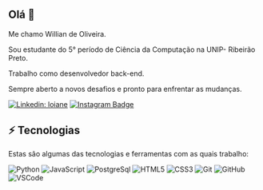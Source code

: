 ## Olá 👋

Me chamo Willian de Oliveira.

Sou estudante do 5° período de Ciência da Computação na UNIP- Ribeirão Preto.

Trabalho como desenvolvedor back-end.

Sempre aberto a novos desafios e pronto para enfrentar as mudanças.



[![Linkedin: loiane](https://img.shields.io/badge/-Linkedin-blue?style=flat-square&logo=Linkedin&logoColor=white&link=https://www.linkedin.com/in/wiillianoliveira/)](https://www.linkedin.com/in/wiillianoliveira/)        [![Instagram Badge](https://img.shields.io/badge/-Instagram-violet?style=flat-square&logo=Instagram&logoColor=white&link=https://www.instagram.com/wiiiiiiillian_oliveira/)](https://www.instagram.com/wiiiiiiillian_oliveira/)



## ⚡ Tecnologias

Estas são algumas das tecnologias e ferramentas com as quais trabalho:

![Python](https://img.shields.io/badge/-Python-Yellow?style=flat-square&logo=Python)                          ![JavaScript](https://img.shields.io/badge/-JavaScript-black?style=flat-square&logo=javascript)              ![PostgreSql](https://img.shields.io/badge/-PostgreSql-RoyalBlue?style=flat-square&logo=PostgreSql)         ![HTML5](https://img.shields.io/badge/-HTML5-E34F26?style=flat-square&logo=html5&logoColor=white)         ![CSS3](https://img.shields.io/badge/-CSS3-1572B6?style=flat-square&logo=css3)           ![Git](https://img.shields.io/badge/-Git-black?style=flat-square&logo=git)                  ![GitHub](https://img.shields.io/badge/-GitHub-181717?style=flat-square&logo=github)                ![VSCode](https://img.shields.io/badge/-VSCode-007ACC?style=flat-square&logo=visual-studio-code&logoColor=white)                
